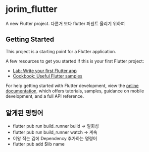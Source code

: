 # jorim_flutter

A new Flutter project.
다른거 보다 flutter 퍼센트 올리기 위하여

## Getting Started

This project is a starting point for a Flutter application.

A few resources to get you started if this is your first Flutter project:

- [Lab: Write your first Flutter app](https://docs.flutter.dev/get-started/codelab)
- [Cookbook: Useful Flutter samples](https://docs.flutter.dev/cookbook)

For help getting started with Flutter development, view the
[online documentation](https://docs.flutter.dev/), which offers tutorials,
samples, guidance on mobile development, and a full API reference.

## 알게된 명령어
- flutter pub run build_runner build -> 일회성
- flutter pub run build_runner watch -> 계속
- 이왕 적는 김에 Dependency 추가하는 명령어
- flutter pub add $lib name